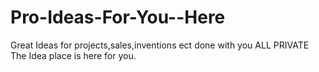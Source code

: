 # Pro-Ideas-For-You--Here
Great Ideas for projects,sales,inventions ect done with you ALL PRIVATE The Idea place is here for you.
